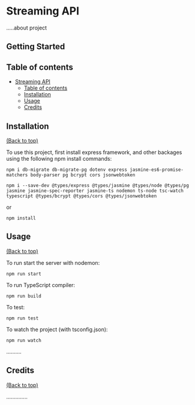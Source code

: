# Streaming API

 .....about project

## Getting Started

## Table of contents
- [Streaming API](#Streaming-API)
    - [Table of contents](#table-of-contents)
    - [Installation](#Installation)
    - [Usage](#Usage)
    - [Credits](#Credits)

## Installation

[(Back to top)](#table-of-contents)

To use this project, first install express framework, and other backages using the following npm install commands:

    npm i db-migrate db-migrate-pg dotenv express jasmine-es6-promise-matchers body-parser pg bcrypt cors jsonwebtoken

    npm i --save-dev @types/express @types/jasmine @types/node @types/pg jasmine jasmine-spec-reporter jasmine-ts nodemon ts-node tsc-watch typescript @types/bcrypt @types/cors @types/jsonwebtoken 

or

    npm install


## Usage

[(Back to top)](#table-of-contents)


To run start the server with nodemon:

    npm run start


To run TypeScript compiler:

    npm run build

To test:

    npm run test

To watch the project (with tsconfig.json):

    npm run watch
..........


## Credits

[(Back to top)](#table-of-contents)

..............
